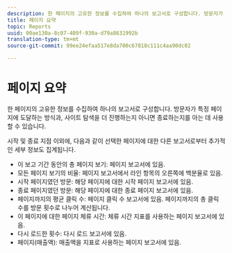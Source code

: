 ```yaml
---
description: 한 페이지의 고유한 정보를 수집하여 하나의 보고서로 구성합니다. 방문자가 특정 페이지에 도달하는 방식과, 사이트 탐색을 더 진행하는지 아니면 종료하는지를 아는 데 사용할 수 있습니다.
title: 페이지 요약
topic: Reports
uuid: 00ae130a-8c07-409f-930a-d79a8631992b
translation-type: tm+mt
source-git-commit: 99ee24efaa517e8da700c67818c111c4aa90dc02

---
```



# 페이지 요약

한 페이지의 고유한 정보를 수집하여 하나의 보고서로 구성합니다. 방문자가 특정 페이지에 도달하는 방식과, 사이트 탐색을 더 진행하는지 아니면 종료하는지를 아는 데 사용할 수 있습니다.

시작 및 종료 지점 이외에, 다음과 같이 선택한 페이지에 대한 다른 보고서로부터 추가적인 세부 정보도 집계됩니다.

* 이 보고 기간 동안의 총 페이지 보기: 페이지 보고서에 있음.
* 모든 페이지 보기의 비율: 페이지 보고서에서 라인 항목의 오른쪽에 백분율로 있음.
* 시작 페이지였던 방문: 해당 페이지에 대한 시작 페이지 보고서에 있음.
* 종료 페이지였던 방문: 해당 페이지에 대한 종료 페이지 보고서에 있음.
* 페이지까지의 평균 클릭 수: 페이지 클릭 수 보고서에 있음. 페이지까지의 총 클릭 수를 방문 횟수로 나누어 계산됩니다.
* 이 페이지에 대한 페이지 체류 시간: 체류 시간 지표를 사용하는 페이지 보고서에 있음.
* 다시 로드한 횟수: 다시 로드 보고서에 있음.
* 페이지(매출액): 매출액을 지표로 사용하는 페이지 보고서에 있음.

